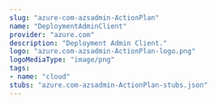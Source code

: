 ```yaml
---
slug: "azure-com-azsadmin-ActionPlan"
name: "DeploymentAdminClient"
provider: "azure.com"
description: "Deployment Admin Client."
logo: "azure.com-azsadmin-ActionPlan-logo.png"
logoMediaType: "image/png"
tags:
- name: "cloud"
stubs: "azure.com-azsadmin-ActionPlan-stubs.json"
---
```

